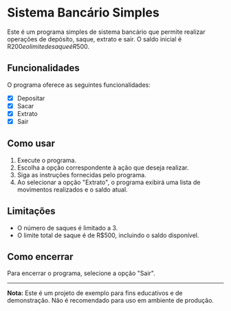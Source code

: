 # Sistema Bancário Simples

Este é um programa simples de sistema bancário que permite realizar operações de depósito, saque, extrato e sair. O saldo inicial é R$200 e o limite de saque é R$500.

## Funcionalidades

O programa oferece as seguintes funcionalidades:

- [x] Depositar
- [x] Sacar
- [x] Extrato
- [x] Sair

## Como usar

1. Execute o programa.
2. Escolha a opção correspondente à ação que deseja realizar.
3. Siga as instruções fornecidas pelo programa.
4. Ao selecionar a opção "Extrato", o programa exibirá uma lista de movimentos realizados e o saldo atual.

## Limitações

- O número de saques é limitado a 3.
- O limite total de saque é de R$500, incluindo o saldo disponível.

## Como encerrar

Para encerrar o programa, selecione a opção "Sair".

---

**Nota:** Este é um projeto de exemplo para fins educativos e de demonstração. Não é recomendado para uso em ambiente de produção.
